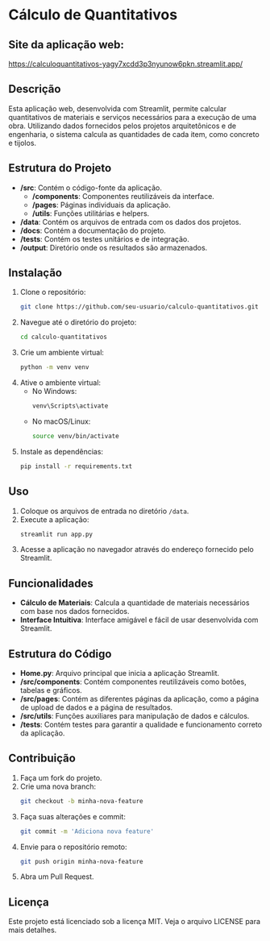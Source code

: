 # Cálculo de Quantitativos

## Site da aplicação web: 
https://calculoquantitativos-yagy7xcdd3p3nyunow6pkn.streamlit.app/

## Descrição

Esta aplicação web, desenvolvida com Streamlit, permite calcular quantitativos de materiais e serviços necessários para a execução de uma obra. 
Utilizando dados fornecidos pelos projetos arquitetônicos e de engenharia, o sistema calcula as quantidades de cada item, como concreto e tijolos.

## Estrutura do Projeto

- **/src**: Contém o código-fonte da aplicação.
  - **/components**: Componentes reutilizáveis da interface.
  - **/pages**: Páginas individuais da aplicação.
  - **/utils**: Funções utilitárias e helpers.
- **/data**: Contém os arquivos de entrada com os dados dos projetos.
- **/docs**: Contém a documentação do projeto.
- **/tests**: Contém os testes unitários e de integração.
- **/output**: Diretório onde os resultados são armazenados.

## Instalação

1. Clone o repositório:
    ```bash
    git clone https://github.com/seu-usuario/calculo-quantitativos.git
    ```
2. Navegue até o diretório do projeto:
    ```bash
    cd calculo-quantitativos
    ```
3. Crie um ambiente virtual:
    ```bash
    python -m venv venv
    ```
4. Ative o ambiente virtual:
    - No Windows:
        ```bash
        venv\Scripts\activate
        ```
    - No macOS/Linux:
        ```bash
        source venv/bin/activate
        ```
5. Instale as dependências:
    ```bash
    pip install -r requirements.txt
    ```

## Uso

1. Coloque os arquivos de entrada no diretório `/data`.
2. Execute a aplicação:
    ```bash
    streamlit run app.py
    ```
3. Acesse a aplicação no navegador através do endereço fornecido pelo Streamlit.

## Funcionalidades

- **Cálculo de Materiais**: Calcula a quantidade de materiais necessários com base nos dados fornecidos.
- **Interface Intuitiva**: Interface amigável e fácil de usar desenvolvida com Streamlit.

## Estrutura do Código

- **Home.py**: Arquivo principal que inicia a aplicação Streamlit.
- **/src/components**: Contém componentes reutilizáveis como botões, tabelas e gráficos.
- **/src/pages**: Contém as diferentes páginas da aplicação, como a página de upload de dados e a página de resultados.
- **/src/utils**: Funções auxiliares para manipulação de dados e cálculos.
- **/tests**: Contém testes para garantir a qualidade e funcionamento correto da aplicação.

## Contribuição

1. Faça um fork do projeto.
2. Crie uma nova branch:
    ```bash
    git checkout -b minha-nova-feature
    ```
3. Faça suas alterações e commit:
    ```bash
    git commit -m 'Adiciona nova feature'
    ```
4. Envie para o repositório remoto:
    ```bash
    git push origin minha-nova-feature
    ```
5. Abra um Pull Request.

## Licença

Este projeto está licenciado sob a licença MIT. Veja o arquivo LICENSE para mais detalhes.






